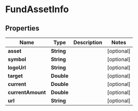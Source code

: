 # FundAssetInfo

## Properties
Name | Type | Description | Notes
------------ | ------------- | ------------- | -------------
**asset** | **String** |  |  [optional]
**symbol** | **String** |  |  [optional]
**logoUrl** | **String** |  |  [optional]
**target** | **Double** |  |  [optional]
**current** | **Double** |  |  [optional]
**currentAmount** | **Double** |  |  [optional]
**url** | **String** |  |  [optional]
